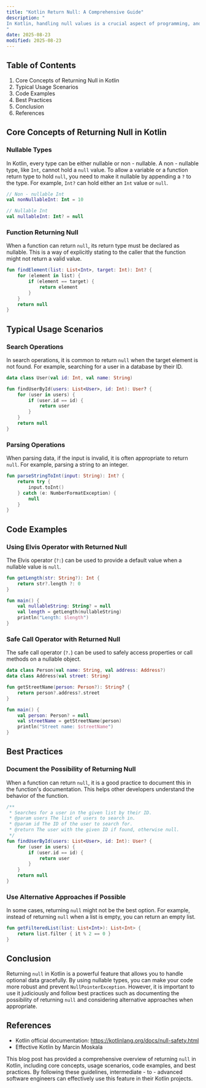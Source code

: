 ```yaml
---
title: "Kotlin Return Null: A Comprehensive Guide"
description: "
In Kotlin, handling null values is a crucial aspect of programming, and the ability to return `null` from a function plays a significant role in managing optional data. Kotlin's type system is designed to make null safety a first - class citizen, which helps prevent common bugs like `NullPointerException`. This blog post will explore the core concepts, typical usage scenarios, and best practices related to returning `null` in Kotlin.
"
date: 2025-08-23
modified: 2025-08-23
---
```


## Table of Contents
1. Core Concepts of Returning Null in Kotlin
2. Typical Usage Scenarios
3. Code Examples
4. Best Practices
5. Conclusion
6. References

## Core Concepts of Returning Null in Kotlin
### Nullable Types
In Kotlin, every type can be either nullable or non - nullable. A non - nullable type, like `Int`, cannot hold a `null` value. To allow a variable or a function return type to hold `null`, you need to make it nullable by appending a `?` to the type. For example, `Int?` can hold either an `Int` value or `null`.

```kotlin
// Non - nullable Int
val nonNullableInt: Int = 10

// Nullable Int
val nullableInt: Int? = null
```

### Function Returning Null
When a function can return `null`, its return type must be declared as nullable. This is a way of explicitly stating to the caller that the function might not return a valid value.

```kotlin
fun findElement(list: List<Int>, target: Int): Int? {
    for (element in list) {
        if (element == target) {
            return element
        }
    }
    return null
}
```

## Typical Usage Scenarios
### Search Operations
In search operations, it is common to return `null` when the target element is not found. For example, searching for a user in a database by their ID.

```kotlin
data class User(val id: Int, val name: String)

fun findUserById(users: List<User>, id: Int): User? {
    for (user in users) {
        if (user.id == id) {
            return user
        }
    }
    return null
}
```

### Parsing Operations
When parsing data, if the input is invalid, it is often appropriate to return `null`. For example, parsing a string to an integer.

```kotlin
fun parseStringToInt(input: String): Int? {
    return try {
        input.toInt()
    } catch (e: NumberFormatException) {
        null
    }
}
```

## Code Examples
### Using Elvis Operator with Returned Null
The Elvis operator (`?:`) can be used to provide a default value when a nullable value is `null`.

```kotlin
fun getLength(str: String?): Int {
    return str?.length ?: 0
}

fun main() {
    val nullableString: String? = null
    val length = getLength(nullableString)
    println("Length: $length")
}
```

### Safe Call Operator with Returned Null
The safe call operator (`?.`) can be used to safely access properties or call methods on a nullable object.

```kotlin
data class Person(val name: String, val address: Address?)
data class Address(val street: String)

fun getStreetName(person: Person?): String? {
    return person?.address?.street
}

fun main() {
    val person: Person? = null
    val streetName = getStreetName(person)
    println("Street name: $streetName")
}
```

## Best Practices
### Document the Possibility of Returning Null
When a function can return `null`, it is a good practice to document this in the function's documentation. This helps other developers understand the behavior of the function.

```kotlin
/**
 * Searches for a user in the given list by their ID.
 * @param users The list of users to search in.
 * @param id The ID of the user to search for.
 * @return The user with the given ID if found, otherwise null.
 */
fun findUserById(users: List<User>, id: Int): User? {
    for (user in users) {
        if (user.id == id) {
            return user
        }
    }
    return null
}
```

### Use Alternative Approaches if Possible
In some cases, returning `null` might not be the best option. For example, instead of returning `null` when a list is empty, you can return an empty list.

```kotlin
fun getFilteredList(list: List<Int>): List<Int> {
    return list.filter { it % 2 == 0 }
}
```

## Conclusion
Returning `null` in Kotlin is a powerful feature that allows you to handle optional data gracefully. By using nullable types, you can make your code more robust and prevent `NullPointerException`. However, it is important to use it judiciously and follow best practices such as documenting the possibility of returning `null` and considering alternative approaches when appropriate.

## References
- Kotlin official documentation: https://kotlinlang.org/docs/null-safety.html
- Effective Kotlin by Marcin Moskala

This blog post has provided a comprehensive overview of returning `null` in Kotlin, including core concepts, usage scenarios, code examples, and best practices. By following these guidelines, intermediate - to - advanced software engineers can effectively use this feature in their Kotlin projects. 